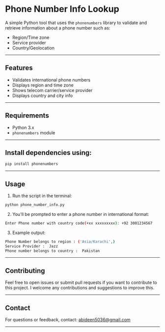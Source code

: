 # Phone Number Info Lookup
A simple Python tool that uses the `phonenumbers` library to validate and retrieve information about a phone number such as:
- Region/Time zone
- Service provider
- Country/Geolocation
---

## Features
- Validates international phone numbers
- Displays region and time zone
- Shows telecom carrier/service provider
- Displays country and city info
---

## Requirements
- Python 3.x
- `phonenumbers` module
---

## Install dependencies using:
```bash
pip install phonenumbers
```
---

## Usage
1. Run the script in the terminal:
```bash
python phone_number_info.py
```
2. You'll be prompted to enter a phone number in international format:
```bash
Enter Phone number with country code(+xx xxxxxxxxx): +92 3001234567
```
3. Example output:
```bash
Phone Number belongs to region : ('Asia/Karachi',)
Service Provider :  Jazz
Phone number belongs to country :  Pakistan
```
---

## Contributing
Feel free to open issues or submit pull requests if you want to contribute to this project. I welcome any contributions and suggestions to improve this.

---

## Contact
For questions or feedback, contact: abideen5036@gmail.com

---

